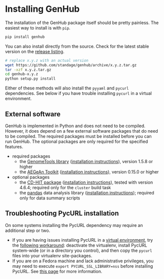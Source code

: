 Installing GenHub
=================

The installation of the GenHub package itself should be pretty painless.
The easiest way to install is with `pip`.

```bash
pip install genhub
```

You can also install directly from the source.
Check for the latest stable version on the [release listing][rel].

```bash
# replace x.y.z with an actual version
wget https://github.com/standage/genhub/archive/x.y.z.tar.gz
tar -xzf x.y.z.tar.gz
cd genhub-x.y.z
python setup.py install
```

Either of these methods will also install the `pyyaml` and `pycurl` dependencies.
See below if you have trouble installing `pycurl` in a virtual environment.

## External software

GenHub is implemented in Python and does not need to be compiled.
However, it does depend on a few external software packages that do need to be compiled.
The required packages must be installed before you can run GenHub.
The optional packages are only required for the specified features.

- required packages
    - the [GenomeTools library][gt] ([installation instructions][gt-install]), version 1.5.8 or higher
    - the [AEGeAn Toolkit][agn] ([installation instructions][agn-install]), version 0.15.0 or higher
- optional packages
    - the [CD-HIT package][cdhit] ([installation instructions][cdhit-install]), tested with version 4.6.4;
      required only for the `cluster` build task
    - the [pandas][pandas] data analysis library ([installation instructions][pandas-install]);
      required only for data summary scripts

## Troubleshooting PycURL installation

On some systems installing the PycURL dependency may require an additional step or two.

- If you are having issues installing PycURL in a [virtual environment][venv], try the [following workaround][curl]: deactivate the virtualenv, install PycURL system-wide (or in a directory you control), and then copy the `pycurl` files into your virtualenv site-packages.
- If you are on a Fedora machine and lack administrative privileges, you may need to execute `export PYCURL_SSL_LIBRARY=nss` before installing PycURL. See [this page][pycurl_ssl] for more information.


[gt]: https://github.com/genometools/genometools
[gt-install]: https://github.com/genometools/genometools
[agn]: http://standage.github.io/AEGeAn
[agn-install]: http://aegean.readthedocs.org/
[cdhit]: http://weizhongli-lab.org/cd-hit/
[cdhit-install]: http://weizhongli-lab.org/cd-hit/download.php
[pandas]: http://pandas.pydata.org/
[pandas-install]: http://pandas.pydata.org/pandas-docs/stable/install.html
[venv]: http://docs.python-guide.org/en/latest/dev/virtualenvs/
[curl]: http://eon01.com/blog/hacking-pycurl-installation-problem-within-virtualenv/
[pycurl_ssl]: http://pycurl.sourceforge.net/doc/install.html#pip-and-cached-pycurl-package
[rel]: https://github.com/standage/genhub/releases
